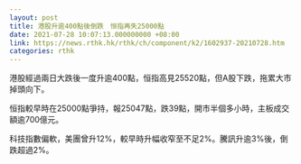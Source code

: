 ```yaml
---
layout: post
title: 港股升逾400點後倒跌　恒指再失25000點
date: 2021-07-28 10:07:13.000000000 +08:00
link: https://news.rthk.hk/rthk/ch/component/k2/1602937-20210728.htm
categories: rthk
---
```


港股經過兩日大跌後一度升逾400點，恒指高見25520點，但A股下跌，拖累大市掉頭向下。

恒指較早時在25000點爭持，報25047點，跌39點，開市半個多小時，主板成交額逾700億元。

科技指數偏軟，美團曾升12%，較早時升幅收窄至不足2%。騰訊升逾3%後，倒跌超過2%。
